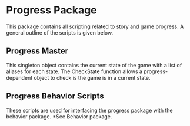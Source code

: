 # Progress Package
This package contains all scripting related to story and game progress. A general outline of the scripts is given below.
## Progress Master
This singleton object contains the current state of the game with a list of aliases for each state. The CheckState function allows a progress-dependent object to check is the game is in a current state.
## Progress Behavior Scripts
These scripts are used for interfacing the progress package with the behavior package.
*See Behavior package.